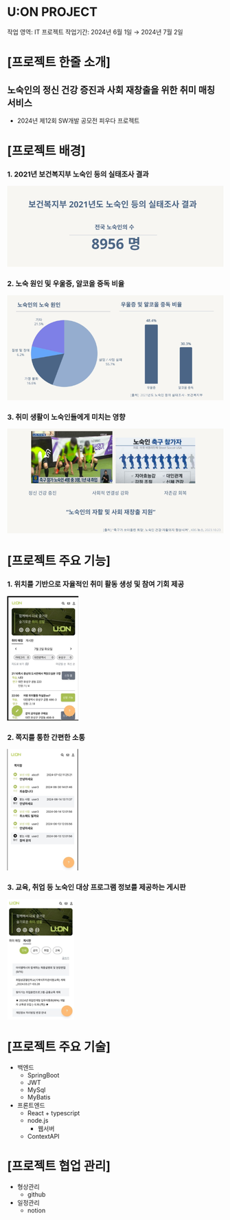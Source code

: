 # U:ON PROJECT

작업 영역: IT 프로젝트
작업기간: 2024년 6월 1일 → 2024년 7월 2일

# [프로젝트 한줄 소개]

## 노숙인의 정신 건강 증진과 사회 재창출을 위한 취미 매칭 서비스

- 2024년 제12회 SW개발 공모전 피우다 프로젝트

# [프로젝트 배경]

### 1. 2021년 보건복지부 노숙인 등의 실태조사 결과

![image.png](img/image.png)

### 2. 노숙 원인 및 우울증, 알코올 중독 비율

![image.png](img/image%201.png)

### 3. 취미 생활이 노숙인들에게 미치는 영향

![image.png](img/image%202.png)

# [프로젝트 주요 기능]

### 1. 위치를 기반으로 자율적인 취미 활동 생성 및 참여 기회 제공

![image.png](img/image%203.png)

### 2. 쪽지를 통한 간편한 소통

![image.png](img/image%204.png)

### 3. 교육, 취업 등 노숙인 대상 프로그램 정보를 제공하는 게시판

![image.png](img/image%205.png)

# [프로젝트 주요 기술]

- 백엔드
  - SpringBoot
  - JWT
  - MySql
  - MyBatis
- 프론트엔드
  - React + typescript
  - node.js
    - 웹서버
  - ContextAPI

# [프로젝트 협업 관리]

- 형상관리
  - github
- 일정관리
  - notion

